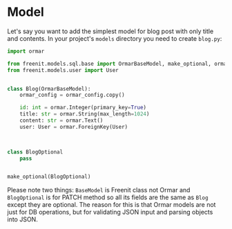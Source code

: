 # Model

Let's say you want to add the simplest model for blog post with only title and
contents. In your project's `models` directory you need to create `blog.py`:
```py
import ormar

from freenit.models.sql.base import OrmarBaseModel, make_optional, ormar_config
from freenit.models.user import User


class Blog(OrmarBaseModel):
    ormar_config = ormar_config.copy()

    id: int = ormar.Integer(primary_key=True)
    title: str = ormar.String(max_length=1024)
    content: str = ormar.Text()
    user: User = ormar.ForeignKey(User)
    


class BlogOptional
    pass


make_optional(BlogOptional)
```

Please note two things: `BaseModel` is Freenit class not Ormar and 
`BlogOptional` is for PATCH method so all its fields are the same as `Blog`
except they are optional. The reason for this is that Ormar models are not just
for DB operations, but for validating JSON input and parsing objects into JSON.
